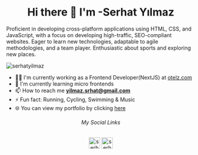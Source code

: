 
<h1 align="center">Hi there 👋 I'm -Serhat Yılmaz</h1>
<p>
Proficient in developing cross-platform applications using HTML, CSS, and JavaScript, with a focus on developing high-traffic, SEO-compliant websites. Eager to learn new technologies, adaptable to agile methodologies, and a team player. Enthusiastic about sports and exploring new places.
</p>

<p align="left"> <img src="https://komarev.com/ghpvc/?username=serhatyl" alt="serhatyilmaz" /></p>

- 👨‍💻 I'm currently working as a Frontend Developer(NextJS) at [otelz.com](https://otelz.com)
- 🌱 I'm currently learning micro frontends
- 📫 How to reach me **yilmaz.srhat@gmail.com**
- ⚡ Fun fact: Running, Cycling, Swimming & Music
- 🌐 You can view my portfolio by clicking [here](https://serhatyilmaz.vercel.app/)



<h6 align="center">My Social Links</h2>
<p align="center">
<a href="https://www.linkedin.com/in/serhat-yilmaz" target="_blank"><img align="center" src="https://cdn.jsdelivr.net/npm/simple-icons@3.0.1/icons/linkedin.svg" alt="serhatyilmaz" height="30" width="30" /></a>
<a href="https://x.com/syilmaz42" target="_blank"><img align="center" src="https://cdn.jsdelivr.net/npm/simple-icons@3.0.1/icons/twitter.svg" alt="serhatyilmaz" height="30" width="30" /></a>
</p>


<!--
**serhatyl/serhatyl** is a ✨ _special_ ✨ repository because its `README.md` (this file) appears on your GitHub profile.

Here are some ideas to get you started:

- 🔭 I’m currently working on ...
- 🌱 I’m currently learning ...
- 👯 I’m looking to collaborate on ...
- 🤔 I’m looking for help with ...
- 💬 Ask me about ...
- 📫 How to reach me: ...
- 😄 Pronouns: ...
- ⚡ Fun fact: ...
-->
